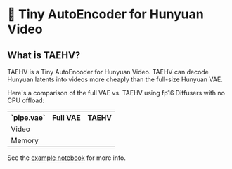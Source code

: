 # 🥮 Tiny AutoEncoder for Hunyuan Video

## What is TAEHV?

TAEHV is a Tiny AutoEncoder for Hunyuan Video. TAEHV can decode Hunyuan latents into videos more cheaply than the full-size Hunyuan VAE.

Here's a comparison of the full VAE vs. TAEHV using fp16 Diffusers with no CPU offload:

<table>
<tr><th>`pipe.vae`</th><th>Full VAE</th><th>TAEHV</th></tr>
<tr><td>Video</td><td></td></tr>
<tr><td>Memory</td><td></td></tr>
</table>

See the [example notebook](./examples/TAEHV_T2I_Demo.ipynb) for more info.
